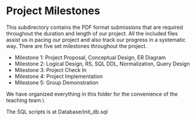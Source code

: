 # Project Milestones

This subdirectory contains the PDF format submissions that are required throughout the duration and length of our project. All the included files assist us in pacing our project and also track our progress in a systematic way. There are five set milestones throughout the project.

- Milestone 1: Project Proposal, Conceptual Design, ER Diagram
- Milestone 2: Logical Design, RS, SQL DDL, Normalization, Query Design
- Milestone 3: Project Check In
- Milestone 4: Project Implementation
- Milestone 5: Group Demonstration

We have organized everything in this folder for the convenience of the teaching team.\

The SQL scripts is at Database/init_db.sql
